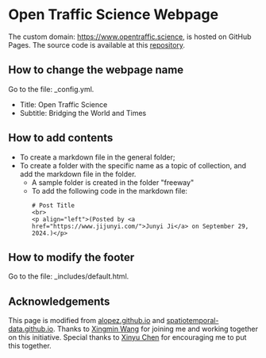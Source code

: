 # Open Traffic Science Webpage

The custom domain: https://www.opentraffic.science, is hosted on GitHub Pages. The source code is available at this [repository](https://github.com/OpenTrafficScience/opentrafficscience.github.io).
## How to change the webpage name
Go to the file: _config.yml.
- Title: Open Traffic Science 
- Subtitle: Bridging the World and Times
## How to add contents
- To create a markdown file in the general folder;
- To create a folder with the specific name as a topic of collection, and add the markdown file in the folder.
    - A sample folder is created in the folder "freeway"
    - To add the following code in the markdown file:
        ```
        # Post Title
        <br>
        <p align="left">(Posted by <a href="https://www.jijunyi.com/">Junyi Ji</a> on September 29, 2024.)</p>
        ```

## How to modify the footer
Go to the file: _includes/default.html.

## Acknowledgements

This page is modified from [alopez.github.io](alopez.github.io) and [spatiotemporal-data.github.io](https://spatiotemporal-data.github.io/). Thanks to [Xingmin Wang](https://xingminw.github.io) for joining me and working together on this initiative. Special thanks to [Xinyu Chen](https://xinychen.github.io/) for encouraging me to put this together.